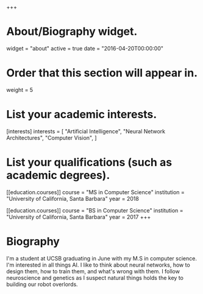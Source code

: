 +++
# About/Biography widget.
widget = "about"
active = true
date = "2016-04-20T00:00:00"

# Order that this section will appear in.
weight = 5

# List your academic interests.
[interests]
  interests = [
    "Artificial Intelligence",
    "Neural Network Architectures",
    "Computer Vision",
  ]

# List your qualifications (such as academic degrees).
[[education.courses]]
  course = "MS in Computer Science"
  institution = "University of California, Santa Barbara"
  year = 2018

[[education.courses]]
  course = "BS in Computer Science"
  institution = "University of California, Santa Barbara"
  year = 2017
+++

# Biography

I'm a student at UCSB graduating in June with my M.S in computer science. I'm interested in all things AI. I like to think about neural networks, how to design them, how to train them, and what's wrong with them. I follow neuroscience and genetics as I suspect natural things holds the key to building our robot overlords.